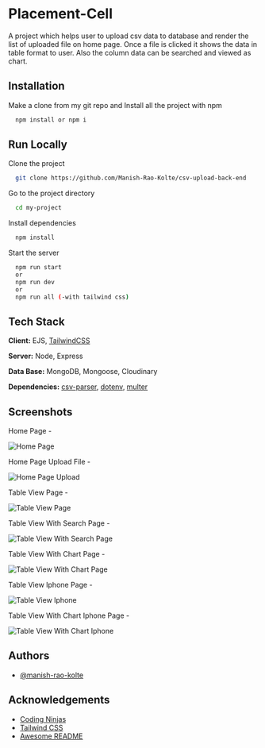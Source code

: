 # Placement-Cell

A project which helps user to upload csv data to database and render the list of uploaded file on home page. Once a file is clicked it shows the data in table format to user. Also the column data can be searched and viewed as chart.

## Installation

Make a clone from my git repo and Install all the project with npm

```bash
  npm install or npm i

```

## Run Locally

Clone the project

```bash
  git clone https://github.com/Manish-Rao-Kolte/csv-upload-back-end
```

Go to the project directory

```bash
  cd my-project
```

Install dependencies

```bash
  npm install
```

Start the server

```bash
  npm run start
  or
  npm run dev
  or
  npm run all (-with tailwind css)
```

## Tech Stack

**Client:** EJS, [TailwindCSS](https://tailwindcss.com/)

**Server:** Node, Express

**Data Base:** MongoDB, Mongoose, Cloudinary

**Dependencies:** [csv-parser](https://www.npmjs.com/package/csv-parser), [dotenv](https://www.npmjs.com/package/dotenv), [multer](https://www.npmjs.com/package/multer)

## Screenshots

Home Page -

![Home Page](https://github.com/Manish-Rao-Kolte/csv-upload-back-end/blob/main/public/screenshots/home_page.png?raw=true)

Home Page Upload File -

![Home Page Upload](https://github.com/Manish-Rao-Kolte/csv-upload-back-end/blob/main/public/screenshots/home_page_upload.png?raw=true)

Table View Page -

![Table View Page](https://github.com/Manish-Rao-Kolte/csv-upload-back-end/blob/main/public/screenshots/table_view.png?raw=true)

Table View With Search Page -

![Table View With Search Page](https://github.com/Manish-Rao-Kolte/csv-upload-back-end/blob/main/public/screenshots/table_view_search.png?raw=true)

Table View With Chart Page -

![Table View With Chart Page](https://github.com/Manish-Rao-Kolte/csv-upload-back-end/blob/main/public/screenshots/table_with_chart.png?raw=true)

Table View Iphone Page -

![Table View Iphone](https://github.com/Manish-Rao-Kolte/csv-upload-back-end/blob/main/public/screenshots/table_view_iphone.png?raw=true)

Table View With Chart Iphone Page -

![Table View With Chart Iphone](https://github.com/Manish-Rao-Kolte/csv-upload-back-end/blob/main/public/screenshots/table_view_chart_iphone.png?raw=true)

## Authors

-   [@manish-rao-kolte](https://github.com/Manish-Rao-Kolte?tab=repositories)

## Acknowledgements

-   [Coding Ninjas](https://www.codingninjas.com/)
-   [Tailwind CSS](https://tailwindcss.com/)
-   [Awesome README](https://github.com/matiassingers/awesome-readme)
